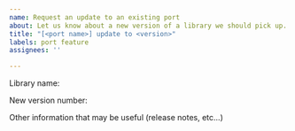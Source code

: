 ```yaml
---
name: Request an update to an existing port
about: Let us know about a new version of a library we should pick up.
title: "[<port name>] update to <version>"
labels: port feature
assignees: ''

---
```


Library name:

New version number:

Other information that may be useful (release notes, etc...)
